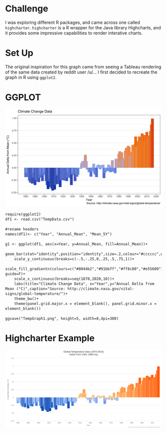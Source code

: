 # Challenge

I was exploring different R packages, and came across one called `highcharter`. `highcharter` is a R wrapper for the Java library Highcharts, and it provides some impressive capabilities to render interative charts.

# Set Up

The original inspiration for this graph came from seeing a Tableau rendering of the same data created by reddit user /u/... I first decided to recreate the graph in R using `ggplot2`.

# GGPLOT

![Global Temperature Graph](https://github.com/Mako21/R/blob/master/TempGraph1.png)

```
require(ggplot2)
df1 <- read.csv("TempData.csv")

#rename headers
names(df1)<- c("Year", "Annual_Mean", "Mean_5Y")

g1 <- ggplot(df1, aes(x=Year, y=Annual_Mean, fill=Annual_Mean))+
  	geom_bar(stat="identity",position="identity",size=.2,colour="#cccccc",width=3)+
  	scale_y_continuous(breaks=c(-.5,-.25,0,.25,.5,.75,1))+	
  	scale_fill_gradientn(colours=c("#0044b2","#91bbff","#ff8c00","#e55609"),space="Lab", guide=F)+
  	scale_x_continuous(breaks=seq(1870,2020,10))+
  	labs(title="Climate Change Data", x="Year",y="Annual Delta from Mean (°C)",caption="Source: http://climate.nasa.gov/vital-signs/global-temperature/")+
	theme_bw()+
	theme(panel.grid.major.x = element_blank(), panel.grid.minor.x = element_blank())
  
ggsave("TempGraph1.png", height=5, width=8,dpi=300)

```

# Highcharter Example

![HighCharts](https://github.com/Mako21/R/blob/master/chart%20(1).svg)

